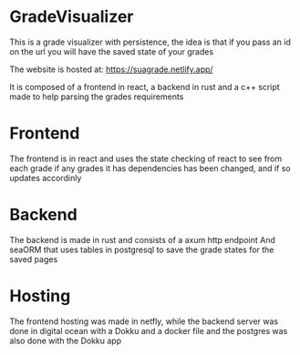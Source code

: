 # GradeVisualizer
This is a grade visualizer with persistence, the idea is that if you pass an id on the url you will have the saved state of your grades

The website is hosted at:
https://suagrade.netlify.app/

It is composed of a frontend in react, a backend in rust and a c++ script made to help parsing the grades requirements

# Frontend

The frontend is in react and uses the state checking of react to see from each grade if any grades it has dependencies has been changed, and if so updates accordinly


# Backend

The backend is made in rust and consists of a axum http endpoint
And seaORM that uses tables in postgresql to save the grade states for the saved pages


# Hosting

The frontend hosting was made in netfly, while the backend server was done in digital ocean with a Dokku and a docker file and the postgres was also done with the Dokku app